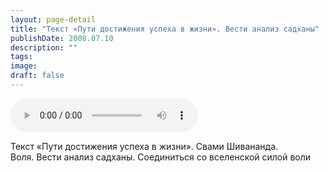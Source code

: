 ```yaml
---
layout: page-detail
title: "Текст «Пути достижения успеха в жизни». Вести анализ садханы"
publishDate: 2008.07.10
description: ""
tags:
image:
draft: false
---
```


<audio title="2008.07.10 - Текст «Пути достижения успеха в жизни». Вести анализ садханы.mp3" src="/upload/iblock/578/5783fac9cb5fb2b16a8f4ae46846cfcc.mp3" controls=""></audio>

 Текст «Пути достижения успеха в жизни». Свами Шивананда.  
 Воля. Вести анализ садханы. Соединиться со вселенской силой воли   

  
